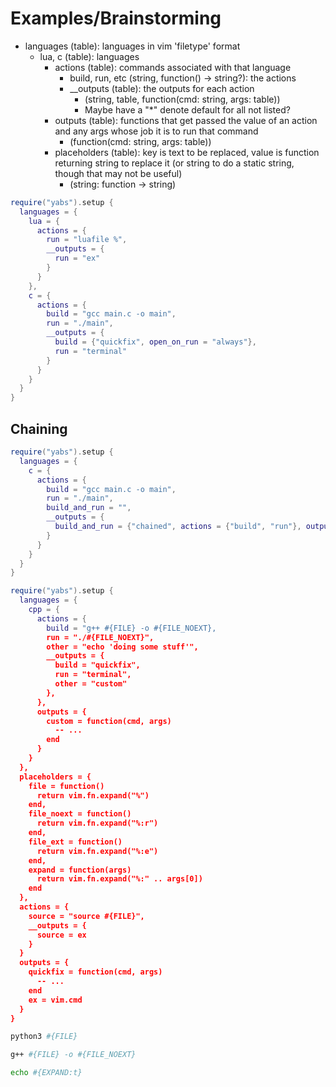 # Examples/Brainstorming

- languages (table): languages in vim 'filetype' format
  - lua, c (table): languages
    - actions (table): commands associated with that language
      - build, run, etc (string, function() -> string?): the actions
      - __outputs (table): the outputs for each action
        - (string, table, function(cmd: string, args: table))
        - Maybe have a "*" denote default for all not listed?
    - outputs (table): functions that get passed the value of an action
      and any args whose job it is to run that command
      - (function(cmd: string, args: table))
    - placeholders (table): key is text to be replaced, value is function returning
      string to replace it (or string to do a static string, though that may
      not be useful)
      - (string: function -> string)


```lua
require("yabs").setup {
  languages = {
    lua = {
      actions = {
        run = "luafile %",
        __outputs = {
          run = "ex"
        }
      }
    },
    c = {
      actions = {
        build = "gcc main.c -o main",
        run = "./main",
        __outputs = {
          build = {"quickfix", open_on_run = "always"},
          run = "terminal"
        }
      }
    }
  }
}
```

## Chaining

```lua
require("yabs").setup {
  languages = {
    c = {
      actions = {
        build = "gcc main.c -o main",
        run = "./main",
        build_and_run = "",
        __outputs = {
          build_and_run = {"chained", actions = {"build", "run"}, outputs = {"quickfix", "terminal"}}
        }
      }
    }
  }
}
```

```lua
require("yabs").setup {
  languages = {
    cpp = {
      actions = {
        build = "g++ #{FILE} -o #{FILE_NOEXT},
        run = "./#{FILE_NOEXT}",
        other = "echo 'doing some stuff'",
        __outputs = {
          build = "quickfix",
          run = "terminal",
          other = "custom"
        },
      },
      outputs = {
        custom = function(cmd, args)
          -- ...
        end
      }
    }
  },
  placeholders = {
    file = function()
      return vim.fn.expand("%")
    end,
    file_noext = function()
      return vim.fn.expand("%:r")
    end,
    file_ext = function()
      return vim.fn.expand("%:e")
    end,
    expand = function(args)
      return vim.fn.expand("%:" .. args[0])
    end
  },
  actions = {
    source = "source #{FILE}",
    __outputs = {
      source = ex
    }
  }
  outputs = {
    quickfix = function(cmd, args)
      -- ...
    end
    ex = vim.cmd
  }
}
```

```sh
python3 #{FILE}
```

```sh
g++ #{FILE} -o #{FILE_NOEXT}
```

```sh
echo #{EXPAND:t}
```
